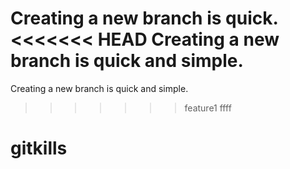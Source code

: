 Creating a new branch is quick.
<<<<<<< HEAD
Creating a new branch is quick and simple.
=======
Creating a new branch is quick and simple.
>>>>>>> feature1
ffff
# gitkills
